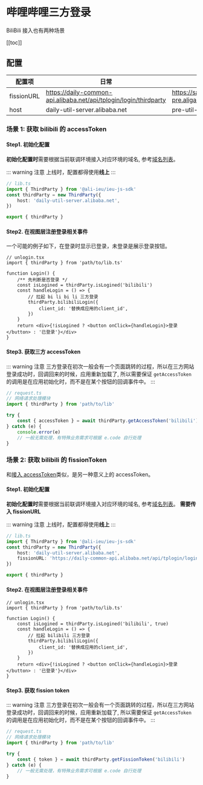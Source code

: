# 哔哩哔哩三方登录

BiliBili 接入也有两种场景

[[toc]]

## 配置

| 配置项     | 日常                                                              | 预发                                                       | 线上                                                   |
| ---------- | ----------------------------------------------------------------- | ---------------------------------------------------------- | ------------------------------------------------------ |
| fissionURL | https://daily-common-api.alibaba.net/api/tplogin/login/thirdparty | https://sapi-pre.aligames.com/api/tplogin/login/thirdparty | https://sapi.aligames.com/api/tplogin/login/thirdparty |
| host       | daily-util-server.alibaba.net                                     | pre-util-server.lingxigames.com                            | util-server.lingxigames.com                            |

### 场景 1: 获取 bilibili 的 accessToken

#### Step1. 初始化配置

**初始化配置时**需要根据当前联调环境接入对应环境的域名, 参考[域名列表](#配置)。

::: warning 注意
上线时，配置都得使用**线上**
:::

```ts
// lib.ts
import { ThirdParty } from '@ali-ieu/ieu-js-sdk'
const thirdParty = new ThirdParty({
    host: 'daily-util-server.alibaba.net',
})

export { thirdParty }
```

#### Step2. 在视图层注册登录相关事件

一个可能的例子如下，在登录时显示已登录，未登录是展示登录按钮。

```tsx
// unlogin.tsx
import { thirdParty } from 'path/to/lib.ts'

function Login() {
    /** 先判断是否登录 */
    const isLogined = thirdParty.isLogined('bilibili')
    const handleLogin = () => {
        // 拉起 bi li bi li 三方登录
        thirdParty.bilibiliLogin({
            client_id: '替换成应用的client_id',
        })
    }
    return <div>{!isLogined ? <button onClick={handleLogin}>登录</button> : '已登录'}</div>
}
```

#### Step3. 获取三方 accessToken

::: warning 注意
三方登录在初次一般会有一个页面跳转的过程，所以在三方网站登录成功时，回调回来的时候，应用重新加载了, 所以需要保证
`getAccessToken` 的调用是在应用初始化时，而不是在某个按钮的回调事件中。
:::

```ts
// request.ts
// 网络请求处理模块
import { thirdParty } from 'path/to/lib'

try {
    const { accessToken } = await thirdParty.getAccessToken('bilibili')
} catch (e) {
    console.error(e)
    // 一般无需处理，有特殊业务需求可根据 e.code 自行处理
}
```

### 场景 2: 获取 bilibili 的 fissionToken

和[接入 accessToken](#场景-1-获取-bilibili-的-accesstoken)类似，是另一种意义上的 accessToken。

#### Step1. 初始化配置

**初始化配置时**需要根据当前联调环境接入对应环境的域名, 参考[域名列表](#配置)。
**需要传入 fissionURL**

::: warning 注意
上线时，配置都得使用**线上**
:::

```ts
// lib.ts
import { ThirdParty } from '@ali-ieu/ieu-js-sdk'
const thirdParty = new ThirdParty({
    host: 'daily-util-server.alibaba.net',
    fissionURL: 'https://daily-common-api.alibaba.net/api/tplogin/login/thirdparty',
})

export { thirdParty }
```

#### Step2. 在视图层注册登录相关事件

```tsx
// unlogin.tsx
import { thirdParty } from 'path/to/lib.ts'

function Login() {
    const isLogined = thirdParty.isLogined('bilibili', true)
    const handleLogin = () => {
        // 拉起 bilibili 三方登录
        thirdParty.bilibiliLogin({
            client_id: '替换成应用的client_id',
        })
    }
    return <div>{!isLogined ? <button onClick={handleLogin}>登录</button> : '已登录'}</div>
}
```

#### Step3. 获取 fission token

::: warning 注意
三方登录在初次一般会有一个页面跳转的过程，所以在三方网站登录成功时，回调回来的时候，应用重新加载了, 所以需要保证
`getAccessToken` 的调用是在应用初始化时，而不是在某个按钮的回调事件中。
:::

```ts
// request.ts
// 网络请求处理模块
import { thirdParty } from 'path/to/lib'

try {
    const { token } = await thirdParty.getFissionToken('bilibili')
} catch (e) {
    // 一般无需处理，有特殊业务需求可根据 e.code 自行处理
}
```
